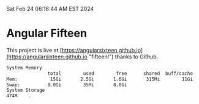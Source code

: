 Sat Feb 24 06:18:44 AM EST 2024

# Angular Fifteen


This project is live at [https://angularsixteen.github.io](https://angularsixteen.github.io "fifteen!") thanks to Github.

```bash
System Memory
               total        used        free      shared  buff/cache   available
Mem:            15Gi       2.5Gi       1.6Gi       315Mi        11Gi        12Gi
Swap:          8.0Gi        35Mi       8.0Gi
System Storage
474M	.
